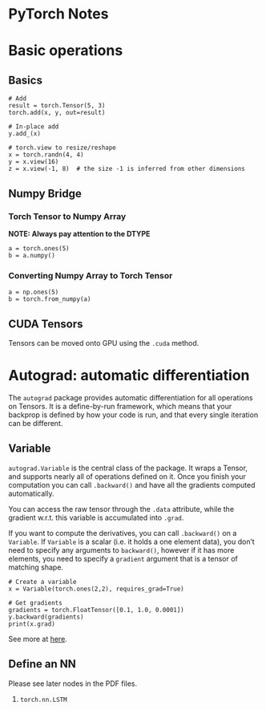 PyTorch Notes
=============

# Basic operations
## Basics
```
# Add
result = torch.Tensor(5, 3)
torch.add(x, y, out=result)

# In-place add
y.add_(x)

# torch.view to resize/reshape
x = torch.randn(4, 4)
y = x.view(16)
z = x.view(-1, 8)  # the size -1 is inferred from other dimensions
```

## Numpy Bridge
### Torch Tensor to Numpy Array
__NOTE: Always pay attention to the DTYPE__
```
a = torch.ones(5)
b = a.numpy()
```
### Converting Numpy Array to Torch Tensor
```
a = np.ones(5)
b = torch.from_numpy(a)
```

## CUDA Tensors
Tensors can be moved onto GPU using the `.cuda` method.

# Autograd: automatic differentiation
The `autograd` package provides automatic differentiation for all operations on Tensors. It is a define-by-run framework, which means that your backprop is defined by how your code is run, and that every single iteration can be different.

## Variable
`autograd.Variable` is the central class of the package. It wraps a Tensor, and supports nearly all of operations defined on it. Once you finish your computation you can call `.backward()` and have all the gradients computed automatically.

You can access the raw tensor through the `.data` attribute, while the gradient w.r.t. this variable is accumulated into `.grad`.

If you want to compute the derivatives, you can call `.backward()` on a `Variable`. If `Variable` is a scalar (i.e. it holds a one element data), you don’t need to specify any arguments to `backward()`, however if it has more elements, you need to specify a `gradient` argument that is a tensor of matching shape.

```
# Create a variable
x = Variable(torch.ones(2,2), requires_grad=True)

# Get gradients
gradients = torch.FloatTensor([0.1, 1.0, 0.0001])
y.backward(gradients)
print(x.grad)
```
See more at [here](http://pytorch.org/docs/autograd).

## Define an NN
Please see later nodes in the PDF files.

1. `torch.nn.LSTM`
